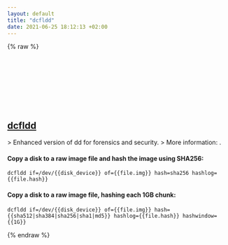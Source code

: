 ```yaml
---
layout: default
title: "dcfldd"
date: 2021-06-25 18:12:13 +02:00
---
```

{% raw %}
<h2 id="dcfldd">
  <a href="/en/common/dcfldd.html">dcfldd</a> <a href="#dcfldd"><svg class="icon">
    <use href="/assets/images/unicode_sprite.svg#link" />
  </svg></a>
</h2>
> Enhanced version of dd for forensics and security.
> More information: <http://dcfldd.sourceforge.net/>.

#### Copy a disk to a raw image file and hash the image using SHA256:
```shell
dcfldd if=/dev/{{disk_device}} of={{file.img}} hash=sha256 hashlog={{file.hash}}
```
#### Copy a disk to a raw image file, hashing each 1GB chunk:
```shell
dcfldd if=/dev/{{disk_device}} of={{file.img}} hash={{sha512|sha384|sha256|sha1|md5}} hashlog={{file.hash}} hashwindow={{1G}}
```
{% endraw %}